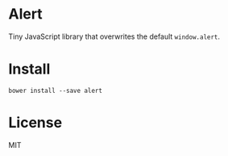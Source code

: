 # Alert

Tiny JavaScript library that overwrites the default `window.alert`.

# Install

`bower install --save alert`

# License

MIT
